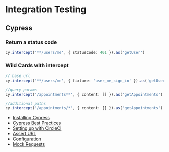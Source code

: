 # Integration Testing

## Cypress

### Return a status code

```ts
cy.intercept('**/users/me', { statusCode: 401 }).as('getUser')

```

### Wild Cards with intercept

```ts
// base url
cy.intercept('**/users/me', { fixture: 'user_me_sign_in' }).as('getUser')

//query params
cy.intercept('/appointments**', { content: [] }).as('getAppointments')

//additional paths
cy.intercept('/appointments/*', { content: [] }).as('getAppointments')
```

- [Installing Cypress](https://docs.cypress.io/guides/getting-started/installing-cypress.html#System-requirements)
- [Cypress Best Practices](https://docs.cypress.io/guides/references/best-practices.html)
- [Setting up with CircleCI](https://docs.chapman.codes/ci-cd/circleci)
- [Assert URL](https://docs.cypress.io/api/commands/url.html#No-Args)
- [Configuration](https://docs.cypress.io/guides/references/configuration.html#Timeouts)
- [Mock Requests](https://docs.cypress.io/guides/guides/network-requests.html#Routing)